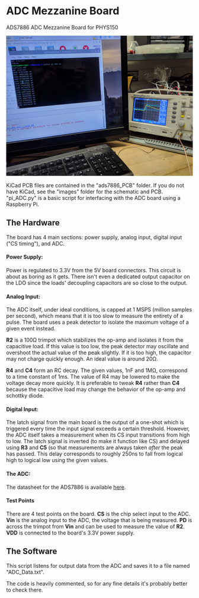 # ADC Mezzanine Board
 ADS7886 ADC Mezzanine Board for PHYS150
 
 ![Scope image](scopeshot.jpg)

 KiCad PCB files are contained in the "ads7886_PCB" folder. If you do not have KiCad, see the "images" folder for the schematic and PCB. "pi_ADC.py" is a basic script for interfacing with the ADC board using a Raspberry Pi.
 
 ## The Hardware
 
The board has 4 main sections: power supply, analog input, digital input ("CS timing"), and ADC. 

#### Power Supply:
Power is regulated to 3.3V from the 5V board connectors. This circuit is about as boring as it gets. There isn't even a dedicated output capacitor on the LDO since the loads' decoupling capacitors are so close to the output.

#### Analog Input:
The ADC itself, under ideal conditions, is capped at 1 MSPS (million samples per second), which means that it is too slow to measure the entirety of a pulse. The board uses a peak detector to isolate the maximum voltage of a given event instead. 

**R2** is a 100Ω trimpot which stabilizes the op-amp and isolates it from the capacitive load. If this value is too low, the peak detector may oscillate and overshoot the actual value of the peak slightly. If it is too high, the capacitor may not charge quickly enough. An ideal value is around 20Ω. 

**R4** and **C4** form an RC decay. The given values, 1nF and 1MΩ, correspond to a time constant of 1ms. The value of R4 may be lowered to make the voltage decay more quickly. It is preferable to tweak **R4** rather than **C4** because the capacitive load may change the behavior of the op-amp and schottky diode.

#### Digital Input:
The latch signal from the main board is the output of a one-shot which is triggered every time the input signal exceeds a certain threshold. However, the ADC itself takes a measurement when its CS input transitions from high to low. The latch signal is inverted (to make it function like CS) and delayed using **R3** and **C5** (so that measurements are always taken *after* the peak has passed. This delay corresponds to roughly 250ns to fall from logical high to logical low using the given values.
 
#### The ADC:
The datasheet for the ADS7886 is available [here](http://www.ti.com/lit/ds/symlink/ads7886.pdf). 

#### Test Points
There are 4 test points on the board. **CS** is the chip select input to the ADC. **Vin** is the analog input to the ADC, the voltage that is being measured. **PD** is across the trimpot from **Vin** and can be used to measure the value of **R2**. **VDD** is connected to the board's 3.3V power supply.

 ## The Software
 This script listens for output data from the ADC and saves it to a file named "ADC_Data.txt".
 
 The code is heavily commented, so for any fine details it's probably better to check there. 